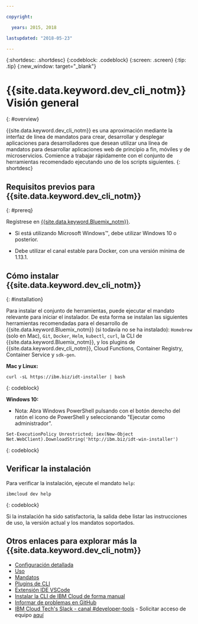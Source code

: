 ```yaml
---

copyright:

  years: 2015, 2018

lastupdated: "2018-05-23"

---
```


{:shortdesc: .shortdesc}
{:codeblock: .codeblock}
{:screen: .screen}
{:tip: .tip}
{:new_window: target="_blank"}

# {{site.data.keyword.dev_cli_notm}} Visión general
{: #overview}

{{site.data.keyword.dev_cli_notm}} es una aproximación mediante la interfaz de línea de mandatos para crear, desarrollar y desplegar aplicaciones para desarrolladores que desean utilizar una línea de mandatos para desarrollar aplicaciones web de principio a fin, móviles y de microservicios. Comience a trabajar rápidamente con el conjunto de herramientas recomendado ejecutando uno de los scripts siguientes.
{: shortdesc}

## Requisitos previos para {{site.data.keyword.dev_cli_notm}}
{: #prereq}

Regístrese en [{{site.data.keyword.Bluemix_notm}}](http://ibm.biz/ibm-registration).

* Si está utilizando Microsoft Windows&trade;, debe utilizar Windows 10 o posterior.

* Debe utilizar el canal estable para Docker, con una versión mínima de 1.13.1.

## Cómo instalar {{site.data.keyword.dev_cli_notm}}
{: #installation}

Para instalar el conjunto de herramientas, puede ejecutar el mandato relevante para iniciar el instalador. De esta forma se instalan las siguientes herramientas recomendadas para el desarrollo de {{site.data.keyword.Bluemix_notm}} (si todavía no se ha instalado): `Homebrew` (solo en Mac), `Git`, `Docker`, `Helm`, `kubectl`, `curl`, la CLI de {{site.data.keyword.Bluemix_notm}}, y los plugins de {{site.data.keyword.dev_cli_notm}}, Cloud Functions, Container Registry, Container Service y `sdk-gen`.

**Mac y Linux:**

```
curl -sL https://ibm.biz/idt-installer | bash
```
{: codeblock}


**Windows 10:**

* Nota: Abra Windows PowerShell pulsando con el botón derecho del ratón el icono de PowerShell y seleccionando "Ejecutar como administrador".

```
Set-ExecutionPolicy Unrestricted; iex(New-Object Net.WebClient).DownloadString('http://ibm.biz/idt-win-installer')
```
{: codeblock}

## Verificar la instalación
Para verificar la instalación, ejecute el mandato `help`:

```
ibmcloud dev help
```
{: codeblock}

Si la instalación ha sido satisfactoria, la salida debe listar las instrucciones de uso, la versión actual y los mandatos soportados.


## Otros enlaces para explorar más la {{site.data.keyword.dev_cli_notm}}

- [Configuración detallada](/docs/cli/idt/setting_up_idt.html)
- [Uso](/docs/cli/idt/index.html)
- [Mandatos](/docs/cli/idt/commands.html)
- [Plugins de CLI](/docs/cli/reference/bluemix_cli/extend_cli.html)
- [Extensión IDE VSCode](/docs/cli/idt/vscode.html)
- [Instalar la CLI de IBM Cloud de forma manual](/docs/cli/reference/bluemix_cli/get_started.html)
- [Informar de problemas en GitHub](https://github.com/IBM-Cloud/ibm-cloud-developer-tools/issues)
- [IBM Cloud Tech's Slack - canal #developer-tools](https://ibm-cloud-tech.slack.com) - Solicitar acceso de equipo [aquí](https://slack-invite-ibm-cloud-tech.mybluemix.net/)
